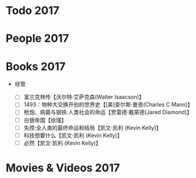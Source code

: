 # Todo 2017

# People 2017

# Books 2017

+ 经管

    - [ ] 富兰克林传【沃尔特·艾萨克森(Walter Isaacson)】
    - [ ] 1493：物种大交换开创的世界史【[美]查尔斯·曼恩(Charles C Mann)】
    - [ ] 枪炮、病菌与钢铁:人类社会的命运【贾雷德·戴蒙德(Jared Diamond)】
    - [ ] 白银帝国【徐瑾】
    - [ ] 失控:全人类的最终命运和结局【凯文·凯利 (Kevin Kelly)】
    - [ ] 科技想要什么【凯文·凯利 (Kevin Kelly)】
    - [ ] 必然【凯文·凯利 (Kevin Kelly)】

# Movies & Videos 2017
